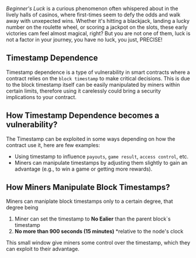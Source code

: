 *Beginner's Luck* is a curious phenomenon often whispered about in the lively halls of casinos, where first-times seem to defy the odds and walk away with unxepected wins. Whether it's hitting a blackjack, landing a lucky number on the roulette wheel, or scoring a jackpot on the slots, these early victories cam feel almost magical, right? But you are not one of them, luck is not a factor in your journey, you have no luck, you just, PRECISE!

## Timestamp Dependence

Timestamp dependence is a type of vulnerability in smart contracts where a contract relies on the `block timestamp` to make critical decisions. This is due to the block timestamp itself can be easily manipulated by miners within certain limits, therefore using it carelessly could bring a security implications to your contract.

## How Timestamp Dependence becomes a vulnerability?

The Timestamp can be exploited in some ways depending on how the contract use it, here are few examples:

- Using timestamp to influence `payouts`, `game result`, `access control`, etc.
- Miners can manipulate timestamps by adjusting them slightly to gain an advantage (e.g., to win a game or getting more rewards).

## How Miners Manipulate Block Timestamps?

Miners can maniplate block timestamps only to a certain degree, that degree being

1. Miner can set the timestamp to **No Ealier** than the parent block`s timestamp
2. **No more than 900 seconds (15 minutes)** *relative to the node's clock

This small window give miners some control over the timestamp, which they can exploit to their advantage.

